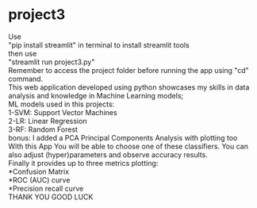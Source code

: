 # project3
Use<br>
"pip install streamlit" in terminal to install streamlit tools<br>
then use<br>
"streamlit run project3.py"<br>
Remember to access the project folder before running the app using "cd" command.<br>
This web application developed using python showcases my skills in data analysis and knowledge in Machine Learning models;<br>
ML models used in this projects: <br>
1-SVM: Support Vector Machines<br>
2-LR: Linear Regression<br>
3-RF: Random Forest<br>
bonus: I added a PCA Principal Components Analysis with plotting too<br>
With this App You will be able to choose one of these classifiers. You can also adjust (hyper)parameters and observe accuracy results.<br>
Finally it provides up to three metrics plotting:<br>
*Confusion Matrix<br>
*ROC (AUC) curve<br>
*Precision recall curve<br>
THANK YOU
GOOD LUCK
